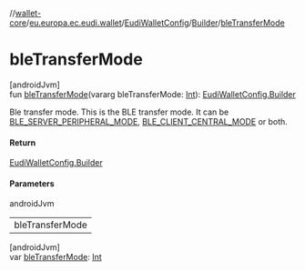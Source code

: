 //[wallet-core](../../../../index.md)/[eu.europa.ec.eudi.wallet](../../index.md)/[EudiWalletConfig](../index.md)/[Builder](index.md)/[bleTransferMode](ble-transfer-mode.md)

# bleTransferMode

[androidJvm]\
fun [bleTransferMode](ble-transfer-mode.md)(vararg bleTransferMode: [Int](https://kotlinlang.org/api/latest/jvm/stdlib/kotlin/-int/index.html)): [EudiWalletConfig.Builder](index.md)

Ble transfer mode. This is the BLE transfer mode. It can be [BLE_SERVER_PERIPHERAL_MODE](../-companion/-b-l-e_-s-e-r-v-e-r_-p-e-r-i-p-h-e-r-a-l_-m-o-d-e.md), [BLE_CLIENT_CENTRAL_MODE](../-companion/-b-l-e_-c-l-i-e-n-t_-c-e-n-t-r-a-l_-m-o-d-e.md) or both.

#### Return

[EudiWalletConfig.Builder](index.md)

#### Parameters

androidJvm

| |
|---|
| bleTransferMode |

[androidJvm]\
var [bleTransferMode](ble-transfer-mode.md): [Int](https://kotlinlang.org/api/latest/jvm/stdlib/kotlin/-int/index.html)
